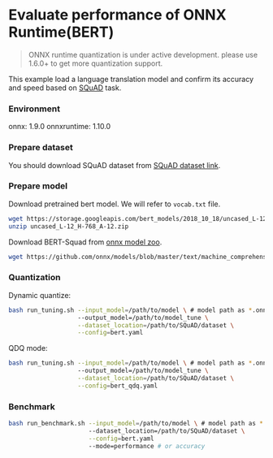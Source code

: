 # Evaluate performance of ONNX Runtime(BERT) 
>ONNX runtime quantization is under active development. please use 1.6.0+ to get more quantization support. 

This example load a language translation model and confirm its accuracy and speed based on [SQuAD]((https://rajpurkar.github.io/SQuAD-explorer/)) task. 

### Environment
onnx: 1.9.0
onnxruntime: 1.10.0

### Prepare dataset
You should download SQuAD dataset from [SQuAD dataset link](https://rajpurkar.github.io/SQuAD-explorer/).

### Prepare model
Download pretrained bert model. We will refer to `vocab.txt` file.

```bash
wget https://storage.googleapis.com/bert_models/2018_10_18/uncased_L-12_H-768_A-12.zip
unzip uncased_L-12_H-768_A-12.zip
```

Download BERT-Squad from [onnx model zoo](https://github.com/onnx/models/tree/master/text/machine_comprehension/bert-squad).
```bash
wget https://github.com/onnx/models/blob/master/text/machine_comprehension/bert-squad/model/bertsquad-12.onnx
```

### Quantization

Dynamic quantize:

```bash
bash run_tuning.sh --input_model=/path/to/model \ # model path as *.onnx
                   --output_model=/path/to/model_tune \
                   --dataset_location=/path/to/SQuAD/dataset \
                   --config=bert.yaml
```

QDQ mode:

```bash
bash run_tuning.sh --input_model=/path/to/model \ # model path as *.onnx
                   --output_model=/path/to/model_tune \
                   --dataset_location=/path/to/SQuAD/dataset \
                   --config=bert_qdq.yaml
```

### Benchmark

```bash
bash run_benchmark.sh --input_model=/path/to/model \ # model path as *.onnx
                      --dataset_location=/path/to/SQuAD/dataset \
                      --config=bert.yaml
                      --mode=performance # or accuracy
```

